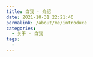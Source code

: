 ```yaml
---
title: 自我 - 介绍
date: 2021-10-31 22:21:46
permalink: /about/me/introduce
categories:
  - 关于 - 自我
tags:
  - 
---
```


